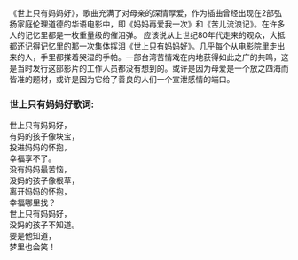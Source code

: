 

《世上只有妈妈好》，歌曲充满了对母亲的深情厚爱，作为插曲曾经出现在2部弘扬家庭伦理道德的华语电影中，即《妈妈再爱我一次》和《苦儿流浪记》。在许多人的记忆里都是一枚重量级的催泪弹。
应该说从上世纪80年代走来的观众，大抵都还记得记忆里的那一次集体挥泪《世上只有妈妈好》。几乎每个从电影院里走出来的人，手里都搽着哭湿的手帕。一部台湾苦情戏在内地获得如此之广的共鸣，这是当时发行这部影片的工作人员都没有想到的。或许是因为母爱是一个放之四海而皆准的题材，或许是因为它给了善良的人们一个宣泄感情的端口。  

### 世上只有妈妈好歌词:

世上只有妈妈好，  
有妈的孩子像块宝，  
投进妈妈的怀抱，  
幸福享不了。  
没有妈妈最苦恼，  
没妈的孩子像根草，  
离开妈妈的怀抱，  
幸福哪里找？  
世上只有妈妈好，  
没妈的孩子不知道。  
要是他知道，  
梦里也会笑！  

